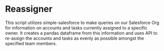 # Reassigner

This script utilizes simple-salesforce to make queries on our Salesforce Org for information on accounts and tasks currently assigned to a specific owner. It creates a  pandas dataframe from this information and uses API to re-assign the accounts and tasks as evenly as possible amongst the specified team members.
